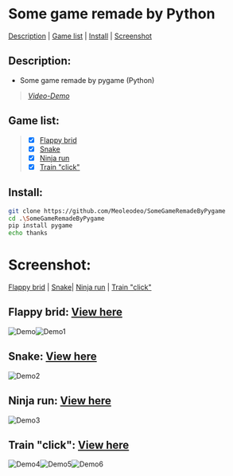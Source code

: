 # Some game remade by Python
[Description](#description) | [Game list](#game-list) | [Install](#install) | [Screenshot](#screenshot)  
## Description:
- Some game remade by pygame (Python)
> [_Video-Demo_](https://youtube.com/playlist?list=PLHhux1PVu8qWNR2Lbs-W5llJIHA8dggBl&si=Nhng9Ti1wXbfj9Qz)
## Game list:
> - [x] [Flappy brid](#flappy-brid-view-here)
> - [x] [Snake](#snake-view-hereke)
> - [x] [Ninja run](#ninja-run-view-herenja-run)
> - [x] [Train "click"](#train-click-view-herelick)
## Install:
```bash
git clone https://github.com/Meoleodeo/SomeGameRemadeByPygame
cd .\SomeGameRemadeByPygame
pip install pygame
echo thanks
```
# Screenshot:
[Flappy brid](#flappy-brid-view-here) | [Snake](#snake-view-here)| [Ninja run](#ninja-run-view-here) | [Train "click"](#train-click-view-here)

## Flappy brid: [View here](https://github.com/Meoleodeo/SomeGameRemadeByPygame/tree/main/Flapppy_Bird)
![Demo](/img/image.png)![Demo1](/img/image-1.png)

## Snake: [View here](https://github.com/Meoleodeo/SomeGameRemadeByPygame/tree/main/Snake)
![Demo2](/img/image-2.png)

## Ninja run: [View here](https://github.com/Meoleodeo/SomeGameRemadeByPygame/tree/main/NinjaRun)
![Demo3](/img/image-3.png)

## Train "click": [View here](https://github.com/Meoleodeo/SomeGameRemadeByPygame/tree/main/Train_Click)
![Demo4](/img/image-4.png)![Demo5](/img/image-5.png)![Demo6](/img/image-6.png)




